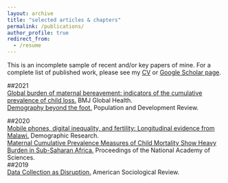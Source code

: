 ```yaml
---
layout: archive
title: "selected articles & chapters"
permalink: /publications/
author_profile: true
redirect_from:
  - /resume
---
```

This is an incomplete sample of recent and/or key papers of mine. For a complete list of published work, please see my [CV](/cv/) or [Google Scholar page](https://scholar.google.com/citations?user=iM-9fg4AAAAJ&hl=en).


##2021<br>
[Global burden of maternal bereavement: indicators of the cumulative prevalence of child loss.](https://gh.bmj.com/content/6/4/e004837.abstract) BMJ Global Health.
<br>
[Demography beyond the foot.](https://bit.ly/3vjfMtD) Population and Development Review.

##2020<br>
[Mobile phones, digital inequality, and fertility: Longitudinal evidence from Malawi.](https://www.demographic-research.org/volumes/vol42/37/default.htm) Demographic Research.
<br>
[Maternal Cumulative Prevalence Measures of Child Mortality Show Heavy Burden in Sub-Saharan Africa.](https://doi.org/10.1073/pnas.1907343117) Proceedings of the National Academy of Sciences. 
<br>
##2019<br>
[Data Collection as Disruption.](https://journals.sagepub.com/doi/abs/10.1177/0003122419859574?journalCode=asra) American Sociological Review.


